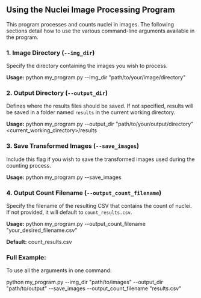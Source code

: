## **Using the Nuclei Image Processing Program**

This program processes and counts nuclei in images. The following sections detail how to use the various command-line arguments available in the program.

### **1. Image Directory (`--img_dir`)**

Specify the directory containing the images you wish to process. 

**Usage:**
python my_program.py --img_dir "path/to/your/image/directory"

### **2. Output Directory (`--output_dir`)**

Defines where the results files should be saved. If not specified, results will be saved in a folder named `results` in the current working directory.

**Usage:**
python my_program.py --output_dir "path/to/your/output/directory"
<current_working_directory>/results


### **3. Save Transformed Images (`--save_images`)**

Include this flag if you wish to save the transformed images used during the counting process.

**Usage:**
python my_program.py --save_images

### **4. Output Count Filename (`--output_count_filename`)**

Specify the filename of the resulting CSV that contains the count of nuclei. If not provided, it will default to `count_results.csv`.

**Usage:**
python my_program.py --output_count_filename "your_desired_filename.csv"

**Default:**
count_results.csv


### **Full Example**:

To use all the arguments in one command:

python my_program.py --img_dir "path/to/images" --output_dir "path/to/output" --save_images --output_count_filename "results.csv"